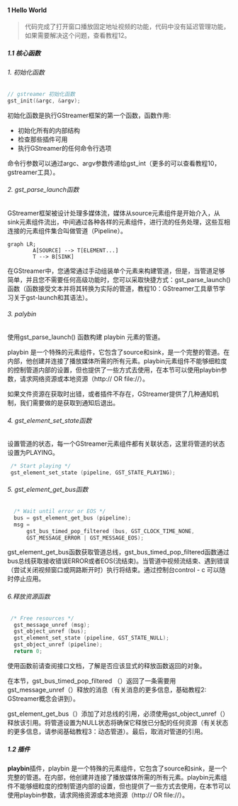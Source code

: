 #### 1 Hello World

> 代码完成了打开窗口播放固定地址视频的功能，代码中没有延迟管理功能，如果需要解决这个问题，查看教程12。

##### 1.1 核心函数

###### 1. 初始化函数

```c
// gstreamer 初始化函数
gst_init(&argc, &argv);
```

初始化函数是执行GStreamer框架的第一个函数，函数作用:

* 初始化所有的内部结构
* 检查那些插件可用
* 执行GStreamer的任何命令行选项

命令行参数可以通过argc、argv参数传递给gst_int（更多的可以查看教程10，gstreamer工具）。

###### 2. gst_parse_launch函数

GStreamer框架被设计处理多媒体流，媒体从source元素组件是开始介入，从sink元素组件流出，中间通过各种各样的元素组件，进行流的任务处理，这些互相连接的元素组件集合叫做管道（Pipeline）。

```mermaid
graph LR;
    	A[SOURCE] --> T[ELEMENT...] 
    	T --> B[SINK]
```

在GStreamer中，您通常通过手动组装单个元素来构建管道，但是，当管道足够简单，并且您不需要任何高级功能时，您可以采取快捷方式：gst_parse_launch() 函数（函数接受文本并将其转换为实际的管道，教程10：GStreamer工具章节学习关于gst-launch和其语法）。

###### 3. palybin 

使用gst_parse_launch() 函数构建 playbin  元素的管道。

playbin 是一个特殊的元素组件，它包含了source和sink，是一个完整的管道。在内部，他创建并连接了播放媒体所需的所有元素。playbin元素组件不能够细粒度的控制管道内部的设置，但也提供了一些方式去使用，在本节可以使用playbin参数，请求网络资源或本地资源（http://  OR file://）。

如果文件资源在获取时出错，或者插件不存在，GStreamer提供了几种通知机制，我们需要做的是获取到通知后退出。

###### 4. gst_element_set_state函数

设置管道的状态，每一个GStreamer元素组件都有关联状态，这里将管道的状态设置为PLAYING。

```c
 /* Start playing */
 gst_element_set_state (pipeline, GST_STATE_PLAYING);
```

###### 5. gst_element_get_bus函数

```c
  /* Wait until error or EOS */
  bus = gst_element_get_bus (pipeline);
  msg =
      gst_bus_timed_pop_filtered (bus, GST_CLOCK_TIME_NONE,
      GST_MESSAGE_ERROR | GST_MESSAGE_EOS);
```

gst_element_get_bus函数获取管道总线，gst_bus_timed_pop_filtered函数通过bus总线获取接收错误ERROR或者EOS(流结束)。当管道中视频流结束、遇到错误（尝试关闭视频窗口或网路断开时）执行将结束。通过控制台control - c 可以随时停止应用。 

###### 6.释放资源函数

```c
 /* Free resources */
  gst_message_unref (msg);
  gst_object_unref (bus);
  gst_element_set_state (pipeline, GST_STATE_NULL);
  gst_object_unref (pipeline);
  return 0;
```

使用函数前请查阅接口文档，了解是否应该显式的释放函数返回的对象。

在本节，gst_bus_timed_pop_filtered （）返回了一条需要用gst_message_unref（）释放的消息（有关消息的更多信息，基础教程2: GStreamer概念会讲到）。

gst_element_get_bus（）添加了对总线的引用，必须使用gst_object_unref（）释放该引用。将管道设置为NULL状态将确保它释放已分配的任何资源（有关状态的更多信息，请参阅基础教程3：动态管道）。最后，取消对管道的引用。

##### 1.2 插件

**playbin**插件，playbin 是一个特殊的元素组件，它包含了source和sink，是一个完整的管道。在内部，他创建并连接了播放媒体所需的所有元素。playbin元素组件不能够细粒度的控制管道内部的设置，但也提供了一些方式去使用，在本节可以使用playbin参数，请求网络资源或本地资源（http://  OR file://）。